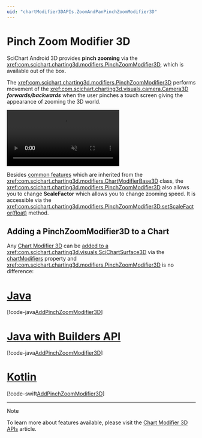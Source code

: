 ```yaml
---
uid: "chartModifier3DAPIs.ZoomAndPanPinchZoomModifier3D"
---
```


# Pinch Zoom Modifier 3D
SciChart Android 3D provides **pinch zooming** via the <xref:com.scichart.charting3d.modifiers.PinchZoomModifier3D>, which is available out of the box.

The <xref:com.scichart.charting3d.modifiers.PinchZoomModifier3D> performs movement of the <xref:com.scichart.charting3d.visuals.camera.Camera3D> ***forwards/backwards*** when the user pinches a touch screen giving the appearance of zooming the 3D world.

<video autoplay loop muted playsinline src="../images/pinch-zoom-modifier-3d.mp4"></video>

Besides [common features](xref:chartModifier3DAPIs.ChartModifier3DAPIs#common-chart-modifier-3d-features) which are inherited from the <xref:com.scichart.charting3d.modifiers.ChartModifierBase3D> class, the <xref:com.scichart.charting3d.modifiers.PinchZoomModifier3D> also allows you to change **ScaleFactor** which allows you to change zooming speed. It is accessible via the <xref:com.scichart.charting3d.modifiers.PinchZoomModifier3D.setScaleFactor(float)> method.

## Adding a PinchZoomModifier3D to a Chart
Any [Chart Modifier 3D](xref:chartModifier3DAPIs.ChartModifier3DAPIs) can be [added to a <xref:com.scichart.charting3d.visuals.SciChartSurface3D>](xref:chartModifier3DAPIs.ChartModifier3DAPIs#adding-a-chart-modifier-3d) via the [chartModifiers](xref:com.scichart.charting3d.visuals.ISciChartSurface3D.getChartModifiers()) property and <xref:com.scichart.charting3d.modifiers.PinchZoomModifier3D> is no difference:

# [Java](#tab/java)
[!code-java[AddPinchZoomModifier3D](../../../../samples/sandbox/app/src/main/java/com/scichart/docsandbox/examples/java/chartModifier3D/ZoomAndPanPinchZoomModifier3D.java#AddPinchZoomModifier3D)]
# [Java with Builders API](#tab/javaBuilder)
[!code-java[AddPinchZoomModifier3D](../../../../samples/sandbox/app/src/main/java/com/scichart/docsandbox/examples/javaBuilder/chartModifier3D/ZoomAndPanPinchZoomModifier3D.java#AddPinchZoomModifier3D)]
# [Kotlin](#tab/kotlin)
[!code-swift[AddPinchZoomModifier3D](../../../../samples/sandbox/app/src/main/java/com/scichart/docsandbox/examples/kotlin/chartModifier3D/ZoomAndPanPinchZoomModifier3D.kt#AddPinchZoomModifier3D)]
***

> [!NOTE]
> To learn more about features available, please visit the [Chart Modifier 3D APIs](xref:chartModifier3DAPIs.ChartModifier3DAPIs#common-chart-modifier-3d-features) article.